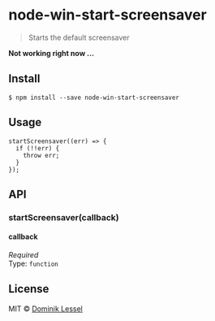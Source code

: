 # node-win-start-screensaver

> Starts the default screensaver

**Not working right now ...**

## Install

```
$ npm install --save node-win-start-screensaver
```

## Usage

```
startScreensaver((err) => {
  if (!!err) {
    throw err;
  }
});
```

## API

### startScreensaver(callback)

#### callback

*Required*  
Type: `function`

## License

MIT © [Dominik Lessel](https://github.com/dominiklessel)
